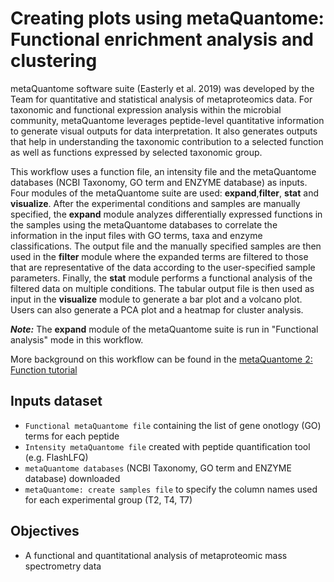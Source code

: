 # Creating plots using metaQuantome: Functional enrichment analysis and clustering 

metaQuantome software suite (Easterly et al. 2019) was developed by the Team for quantitative and statistical analysis of metaproteomics data. For taxonomic and functional expression analysis within the microbial community, metaQuantome leverages peptide-level quantitative information to generate visual outputs for data interpretation. It also generates outputs that help in understanding the taxonomic contribution to a selected function as well as functions expressed by selected taxonomic group.

This workflow uses a function file, an intensity file and the metaQuantome databases (NCBI Taxonomy, GO term and ENZYME database) as inputs. Four modules of the metaQuantome suite are used: **expand**,**filter**, **stat** and **visualize**. After the experimental conditions and samples are manually specified, the **expand** module analyzes differentially expressed functions in the samples using the metaQuantome databases to correlate the information in the input files with GO terms, taxa and enzyme classifications. The output file and the manually specified samples are then used in the **filter** module where the expanded terms are filtered to those that are representative of the data according to the user-specified sample parameters. Finally, the **stat** module performs a functional analysis of the filtered data on multiple conditions. The tabular output file is then used as input in the **visualize** module to generate a bar plot and a volcano plot. Users can also generate a PCA plot and a heatmap for cluster analysis.   

***Note:*** The **expand** module of the metaQuantome suite is run in "Functional analysis" mode in this workflow. 

More background on this workflow can be found in the [metaQuantome 2: Function tutorial](https://training.galaxyproject.org/training-material/topics/proteomics/tutorials/metaquantome-function/tutorial.html)


## Inputs dataset

- `Functional metaQuantome file` containing the list of gene onotlogy (GO) terms for each peptide
- `Intensity metaQuantome file` created with peptide quantification tool (e.g. FlashLFQ)
- `metaQuantome databases` (NCBI Taxonomy, GO term and ENZYME database) downloaded
- `metaQuantome: create samples file` to specify the column names used for each experimental group (T2, T4, T7)

## Objectives

- A functional and quantitational analysis of metaproteomic mass spectrometry data